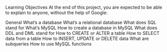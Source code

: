 Learning Objectives At the end of this project, you are expected to be able to explain to anyone, without the help of Google:

General What’s a database What’s a relational database What does SQL stand for What’s MySQL How to create a database in MySQL What does DDL and DML stand for How to CREATE or ALTER a table How to SELECT data from a table How to INSERT, UPDATE or DELETE data What are subqueries How to use MySQL functions
